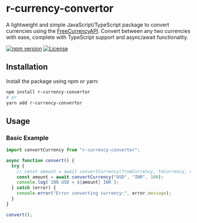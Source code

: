 # r-currency-convertor

A lightweight and simple JavaScript/TypeScript package to convert currencies using the [FreeCurrencyAPI](https://freecurrencyapi.com/). Convert between any two currencies with ease, complete with TypeScript support and async/await functionality.

[![npm version](https://img.shields.io/npm/v/r-currency-convertor.svg)](https://www.npmjs.com/package/r-currency-convertor)
[![License](https://img.shields.io/npm/l/r-currency-convertor.svg)](LICENSE)


## Installation

Install the package using npm or yarn:

```bash
npm install r-currency-convertor
# or
yarn add r-currency-convertor
```

## Usage

### Basic Example

```javascript
import convertCurrency from "r-currency-convertor";

async function convert() {
  try {
    // const amount = await convertCurrency(fromCurrency, toCurrency, units);
    const amount = await convertCurrency("USD", "INR", 100);
    console.log(`100 USD = ${amount} INR`);
  } catch (error) {
    console.error("Error converting currency:", error.message);
  }
}

convert();
```
